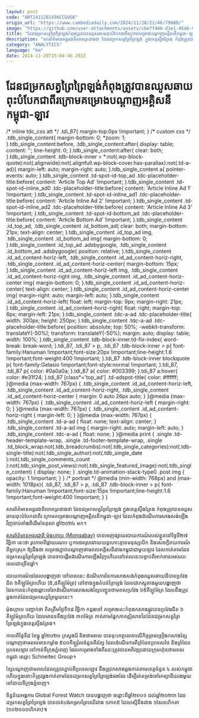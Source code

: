 ```yaml
---
layout: post
code: "ART2411281456CCGUG6"
origin_url: "https://www.cambodiadaily.com/2024/11/28/21/46/79680/"
image: "https://github.com/user-attachments/assets/cbe7f446-d1e1-45a6-9f54-037dcf87b63b"
title: "ដែន​ជម្រក​សត្វព្រៃ​ព្រៃឡង់​កំពុង​ត្រូវ​បាន​ឈូស​ឆាយ​ពុះ​បំបែក​ជា​ពីរ​ក្រោម​គម្រោង​បណ្ដាញ​អគ្គិសនី​កម្ពុជា-ឡាវ"
description: "សារព័ត៌មាន​អន្តរជាតិ​លាតត្រដាង​ថា ដែន​ជម្រក​សត្វព្រៃ​ព្រៃឡង់ ក្នុង​ខេត្ត​ស្ទឹងត្រែង កំពុង​ត្រូវ​បាន​ឈូស​ឆាយ​ពុះ​បំបែក​ជា​ពីរ ក្រោម​គម្រោង​បណ្ដាញ​អគ្គិសនី​កម្ពុជា-ឡាវ ដែល​កំពុង​ដំណើរការ​សាងសង់​ឡើងវិញ​ចាប់តាំងពី​ដើម​ខែ​តុលា ឆ្នាំ​២០២៤ មក។"
category: "ANALYTICS"
language: "km"
date: 2024-11-28T15:04:46.292Z
---
```


# ដែន​ជម្រក​សត្វព្រៃ​ព្រៃឡង់​កំពុង​ត្រូវ​បាន​ឈូស​ឆាយ​ពុះ​បំបែក​ជា​ពីរ​ក្រោម​គម្រោង​បណ្ដាញ​អគ្គិសនី​កម្ពុជា-ឡាវ

/\* inline tdc\_css att \*/ .tdi\_87{ margin-top:0px !important; } /\* custom css \*/ .tdb\_single\_content{ margin-bottom: 0; \*zoom: 1; }.tdb\_single\_content:before, .tdb\_single\_content:after{ display: table; content: ''; line-height: 0; }.tdb\_single\_content:after{ clear: both; }.tdb\_single\_content .tdb-block-inner > \*:not(.wp-block-quote):not(.alignwide):not(.alignfull.wp-block-cover.has-parallax):not(.td-a-ad){ margin-left: auto; margin-right: auto; }.tdb\_single\_content a{ pointer-events: auto; }.tdb\_single\_content .td-spot-id-top\_ad .tdc-placeholder-title:before{ content: 'Article Top Ad' !important; }.tdb\_single\_content .td-spot-id-inline\_ad0 .tdc-placeholder-title:before{ content: 'Article Inline Ad 1' !important; }.tdb\_single\_content .td-spot-id-inline\_ad1 .tdc-placeholder-title:before{ content: 'Article Inline Ad 2' !important; }.tdb\_single\_content .td-spot-id-inline\_ad2 .tdc-placeholder-title:before{ content: 'Article Inline Ad 3' !important; }.tdb\_single\_content .td-spot-id-bottom\_ad .tdc-placeholder-title:before{ content: 'Article Bottom Ad' !important; }.tdb\_single\_content .id\_top\_ad, .tdb\_single\_content .id\_bottom\_ad{ clear: both; margin-bottom: 21px; text-align: center; }.tdb\_single\_content .id\_top\_ad img, .tdb\_single\_content .id\_bottom\_ad img{ margin-bottom: 0; }.tdb\_single\_content .id\_top\_ad .adsbygoogle, .tdb\_single\_content .id\_bottom\_ad .adsbygoogle{ position: relative; }.tdb\_single\_content .id\_ad\_content-horiz-left, .tdb\_single\_content .id\_ad\_content-horiz-right, .tdb\_single\_content .id\_ad\_content-horiz-center{ margin-bottom: 15px; }.tdb\_single\_content .id\_ad\_content-horiz-left img, .tdb\_single\_content .id\_ad\_content-horiz-right img, .tdb\_single\_content .id\_ad\_content-horiz-center img{ margin-bottom: 0; }.tdb\_single\_content .id\_ad\_content-horiz-center{ text-align: center; }.tdb\_single\_content .id\_ad\_content-horiz-center img{ margin-right: auto; margin-left: auto; }.tdb\_single\_content .id\_ad\_content-horiz-left{ float: left; margin-top: 9px; margin-right: 21px; }.tdb\_single\_content .id\_ad\_content-horiz-right{ float: right; margin-top: 6px; margin-left: 21px; }.tdb\_single\_content .tdc-a-ad .tdc-placeholder-title{ width: 300px; height: 250px; }.tdb\_single\_content .tdc-a-ad .tdc-placeholder-title:before{ position: absolute; top: 50%; -webkit-transform: translateY(-50%); transform: translateY(-50%); margin: auto; display: table; width: 100%; }.tdb\_single\_content .tdb-block-inner.td-fix-index{ word-break: break-word; }.tdi\_87, .tdi\_87 > p, .tdi\_87 .tdb-block-inner > p{ font-family:Hanuman !important;font-size:20px !important;line-height:1.6 !important;font-weight:400 !important; }.tdi\_87 .tdb-block-inner blockquote p{ font-family:Gelasio !important;font-style:normal !important; }.tdi\_87, .tdi\_87 p{ color: #0a0a0a; }.tdi\_87 a{ color: #003399; }.tdi\_87 a:hover{ color: #e31f24; }.tdi\_87 \[class\*='top\_ad'\] .td-adspot-title{ color: #ffffff; }@media (max-width: 767px) { .tdb\_single\_content .id\_ad\_content-horiz-left, .tdb\_single\_content .id\_ad\_content-horiz-right, .tdb\_single\_content .id\_ad\_content-horiz-center { margin: 0 auto 26px auto; } }@media (max-width: 767px) { .tdb\_single\_content .id\_ad\_content-horiz-left { margin-right: 0; } }@media (max-width: 767px) { .tdb\_single\_content .id\_ad\_content-horiz-right { margin-left: 0; } }@media (max-width: 767px) { .tdb\_single\_content .td-a-ad { float: none; text-align: center; } .tdb\_single\_content .td-a-ad img { margin-right: auto; margin-left: auto; } .tdb\_single\_content .tdc-a-ad { float: none; } }@media print { .single .td-header-template-wrap, .single .td-footer-template-wrap, .single .td\_block\_wrap:not(.tdb\_breadcrumbs):not(.tdb\_single\_categories):not(.tdb-single-title):not(.tdb\_single\_author):not(.tdb\_single\_date ):not(.tdb\_single\_comments\_count ):not(.tdb\_single\_post\_views):not(.tdb\_single\_featured\_image):not(.tdb\_single\_content) { display: none; } .single.td-animation-stack-type0 .post img { opacity: 1 !important; } } /\* portrait \*/ @media (min-width: 768px) and (max-width: 1018px){ .tdi\_87, .tdi\_87 > p, .tdi\_87 .tdb-block-inner > p{ font-family:Hanuman !important;font-size:15px !important;line-height:1.6 !important;font-weight:400 !important; } }

សារព័ត៌មាន​អន្តរជាតិ​លាតត្រដាង​ថា ដែន​ជម្រក​សត្វព្រៃ​ព្រៃឡង់ ក្នុង​ខេត្ត​ស្ទឹងត្រែង កំពុង​ត្រូវ​បាន​ឈូស​ឆាយ​ពុះ​បំបែក​ជា​ពីរ ក្រោម​គម្រោង​បណ្ដាញ​អគ្គិសនី​កម្ពុជា-ឡាវ ដែល​កំពុង​ដំណើរការ​សាងសង់​ឡើងវិញ​ចាប់តាំងពី​ដើម​ខែ​តុលា ឆ្នាំ​២០២៤ មក។

[សារព័ត៌មាន​អន្តរជាតិ ម៉ុងហ្កាបេ (Mongabay)](https://news.mongabay.com/2024/11/new-transmission-lines-cut-a-cambodian-rainforest-sanctuary-in-half/) បាន​ចេញ​ផ្សាយ​របាយការណ៍​របស់​ខ្លួន​នៅ​ថ្ងៃទី​២៧ វិច្ឆិកា នេះ​ថា រូបភាព​ពី​ផ្កាយរណប ឬ​ការ​ថត​រូប​ដោយ​យន្តហោះ​គ្មាន​មនុស្ស​បើក និង​សេចក្តី​រាយការណ៍​ពី​អ្នក​ស្រុក ឱ្យ​ដឹង​ថា គម្រោង​ភ្ជាប់​បណ្ដាញ​ថាមពល​អគ្គិសនី​រវាង​កម្ពុជា​ជាមួយ​ឡាវ ដែល​កាត់​តាម​ដែន​ជម្រក​សត្វព្រៃ​ព្រៃឡង់ បាន​ចាប់ផ្តើម​ដំណើរការ​ឡើងវិញ​ហើយ​នៅ​ពេលនេះ​បន្ទាប់ពី​អាក់ខាន​អស់​រយៈពេល​ជាច្រើន​ឆ្នាំ។

របាយការណ៍​ដដែល​បង្ហាញ​ថា នៅ​ពេលនេះ ដំណើរការ​នៃ​ការ​សាងសង់​កំពុង​ឈូស​ឆាយ​ដី​បាន​ប្រវែង​ជិត ៦​គីឡូម៉ែត្រ​ហើយ (៥,៨​គីឡូម៉ែត្រ) នៅ​ខាង​ក្នុង​តំបន់​ព្រៃឡង់ ដែល​ជា​ភស្តុតាង​មួយ​បង្ហាញ​ថា ផែនការ​នេះ​កំពុង​ឆ្ពោះ​ទៅ​រក​ដំណើរការ​សាងសង់​ខ្សែ​បញ្ជូន​ថាមពល​ប្រវែង ៦៥​គីឡូម៉ែត្រ ដែល​នឹង​ត្រូវ​ឆ្លងកាត់​ដែន​ជម្រក​សត្វព្រៃ​មួយ​នេះ។

ម៉ុងហ្កាបេ បញ្ជាក់​ថា គិត​ត្រឹម​ថ្ងៃទី​១៨ វិច្ឆិកា កន្លង​ទៅ គម្រោង​នេះ​កំពុង​កសាង​ផ្លូវ​បាន​ប្រវែង​ជិត ៦​គីឡូម៉ែត្រ​ហើយ ដែល​មាន​ទទឹង​ប្រវែង ៣០​ម៉ែត្រ កាត់​តាម​ផ្នែក​ភាគ​ឦសាន​នៃ​ដែន​ជម្រក​សត្វព្រៃ​ព្រៃឡង់​ក្នុង​ខេត្ត​ស្ទឹងត្រែង។

កាលពី​ថ្ងៃទី​៨ ខែ​ធ្នូ ឆ្នាំ​២០២០ ក្រសួង​រ៉ែ និង​ថាមពល បាន​ចុះហត្ថលេខា​លើ​កិច្ចព្រមព្រៀង​កសាង​ខ្សែ​បណ្ដាញ​ថាមពល​មាន​កម្លាំង ៥០០​គីឡូវ៉ុល​ចំនួន​ពីរ​ខ្សែ ដែល​ដំណើរការ​ពី​ព្រំដែន​ប្រទេស​ថៃ និង​ព្រំដែន​ប្រទេស​ឡាវ ទៅ​កាន់​ទីក្រុង​ភ្នំពេញ ដែល​គម្រោង​ទាំង​ពីរ​នេះ​ត្រូវ​បាន​អភិវឌ្ឍ​ដោយ​ក្រុមហ៊ុន​ថាមពល​កម្ពុជា ឈ្មោះ Schneitec Group។

ខ្សែបណ្ដាញ​ថាមពល​ដែល​ត្រូវ​តភ្ជាប់​ពី​ប្រទេស​ឡាវ នឹង​ត្រូវ​កសាង​ឆ្លងកាត់​តាម​ខេត្ត​ចំនួន ៤ របស់​កម្ពុជា ហើយ​ក្នុង​នោះ​ក៏​ត្រូវ​ឆ្លងកាត់​តាម​ដែន​ជម្រក​សត្វព្រៃ​ព្រៃឡង់​ផង​ដែរ ដើម្បី​រត់​តម្រង់​ទៅ​រក​ស្ថានីយ​រង​មួយ​នៅ​ជាយ​ទីក្រុង​ភ្នំពេញ។

ទិន្នន័យ​អង្គការ Global Forest Watch បាន​បង្ហាញ​ថា ចន្លោះ​ពី​ឆ្នាំ​២០០១ ដល់​ឆ្នាំ​២០២៣ ដែន​ជម្រក​សត្វព្រៃ​ព្រៃឡង់ បាន​បាត់បង់​គម្រប​ព្រៃឈើ​ជាង ១​ភាគ​៥ ដែល​ស្មើ​នឹង​ជាង ១​សែន​ហិកតា (១០២០០០​ហិកតា)៕